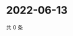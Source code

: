 # 2022-06-13

共 0 条

<!-- BEGIN WEIBO -->
<!-- 最后更新时间 Mon Jun 13 2022 13:21:00 GMT+0800 (China Standard Time) -->

<!-- END WEIBO -->
